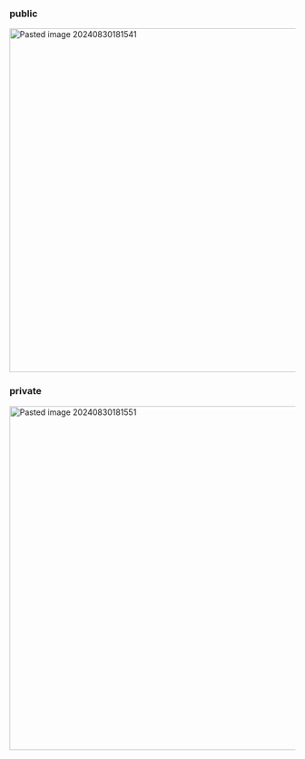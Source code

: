 ### public
<img width="606" alt="Pasted image 20240830181541" src="https://github.com/user-attachments/assets/fff56760-f1c7-423a-b491-44fb31b5755a">

### private
<img width="606" alt="Pasted image 20240830181551" src="https://github.com/user-attachments/assets/2a42a088-dcfd-458a-9cee-0eeae42ff6e7">
